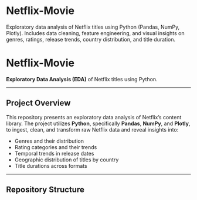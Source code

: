 # Netflix-Movie
Exploratory data analysis of Netflix titles using Python (Pandas, NumPy, Plotly). Includes data cleaning, feature engineering, and visual insights on genres, ratings, release trends, country distribution, and title duration.
# Netflix-Movie

**Exploratory Data Analysis (EDA)** of Netflix titles using Python.

---

##  Project Overview

This repository presents an exploratory data analysis of Netflix’s content library. The project utilizes **Python**, specifically **Pandas**, **NumPy**, and **Plotly**, to ingest, clean, and transform raw Netflix data and reveal insights into:

- Genres and their distribution  
- Rating categories and their trends  
- Temporal trends in release dates  
- Geographic distribution of titles by country  
- Title durations across formats  

---

##  Repository Structure

